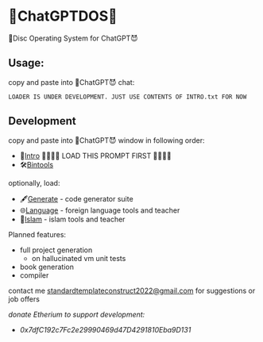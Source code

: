 # 👿ChatGPTDOS💾
💾Disc Operating System for ChatGPT😈

## Usage:

copy and paste into 👿ChatGPT😈 chat:





















```
LOADER IS UNDER DEVELOPMENT. JUST USE CONTENTS OF INTRO.txt FOR NOW
```




## Development


copy and paste into 👿ChatGPT😈 window in following order:

  - 📝[Intro](INTRO.txt)  🚨🚨🚨🚨 LOAD THIS PROMPT FIRST 🚨🚨🚨🚨
  - 🛠️[Bintools](BINTOOLS.md)

optionally, load:

  - 🖋️[Generate](GENERATE.md) - code generator suite
  - 🌐[Language](LANGUAGE.md) - foreign language tools and teacher
  - 🕌[Islam](ISLAM.md) - islam tools and teacher
  
  
  
 


Planned features:

 - full project generation
   - on hallucinated vm unit tests
 - book generation
 - compiler

contact me standardtemplateconstruct2022@gmail.com for suggestions or job offers



*donate Etherium to support development:*
 
  - *0x7dfC192c7Fc2e29990469d47D4291810Eba9D131*
